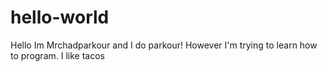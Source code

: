 # hello-world

Hello Im Mrchadparkour and I do parkour!
However I'm trying to learn how to program.
I like tacos
